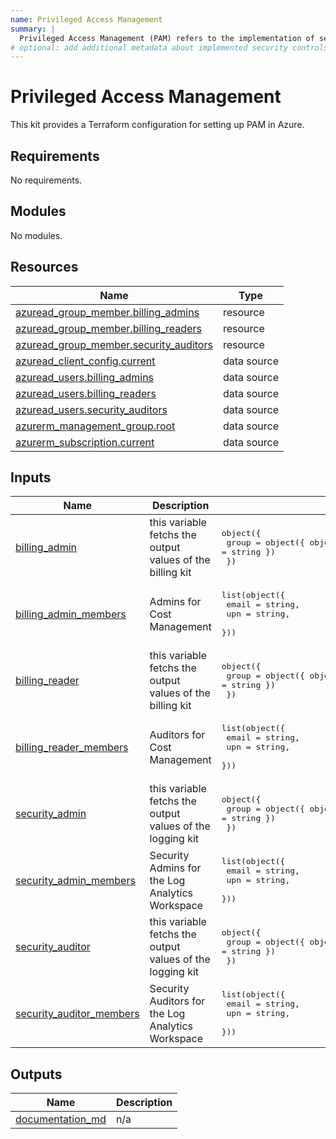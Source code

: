 ```yaml
---
name: Privileged Access Management
summary: |
  Privileged Access Management (PAM) refers to the implementation of security measures and best practices to control and monitor access to critical resources within cloud platforms. For cloud foundation teams, it is about safeguarding administrative roles that enable access to core infrastructure, ensuring the security, compliance, and visibility needed to oversee application teams' cloud usage.
# optional: add additional metadata about implemented security controls
---
```


# Privileged Access Management

This kit provides a Terraform configuration for setting up PAM in Azure.

<!-- BEGIN_TF_DOCS -->
## Requirements

No requirements.

## Modules

No modules.

## Resources

| Name | Type |
|------|------|
| [azuread_group_member.billing_admins](https://registry.terraform.io/providers/hashicorp/azuread/latest/docs/resources/group_member) | resource |
| [azuread_group_member.billing_readers](https://registry.terraform.io/providers/hashicorp/azuread/latest/docs/resources/group_member) | resource |
| [azuread_group_member.security_auditors](https://registry.terraform.io/providers/hashicorp/azuread/latest/docs/resources/group_member) | resource |
| [azuread_client_config.current](https://registry.terraform.io/providers/hashicorp/azuread/latest/docs/data-sources/client_config) | data source |
| [azuread_users.billing_admins](https://registry.terraform.io/providers/hashicorp/azuread/latest/docs/data-sources/users) | data source |
| [azuread_users.billing_readers](https://registry.terraform.io/providers/hashicorp/azuread/latest/docs/data-sources/users) | data source |
| [azuread_users.security_auditors](https://registry.terraform.io/providers/hashicorp/azuread/latest/docs/data-sources/users) | data source |
| [azurerm_management_group.root](https://registry.terraform.io/providers/hashicorp/azurerm/latest/docs/data-sources/management_group) | data source |
| [azurerm_subscription.current](https://registry.terraform.io/providers/hashicorp/azurerm/latest/docs/data-sources/subscription) | data source |

## Inputs

| Name | Description | Type | Default | Required |
|------|-------------|------|---------|:--------:|
| <a name="input_billing_admin"></a> [billing\_admin](#input\_billing\_admin) | this variable fetchs the output values of the billing kit | <pre>object({<br>    group = object({ object_id = string, display_name = string })<br>  })</pre> | n/a | yes |
| <a name="input_billing_admin_members"></a> [billing\_admin\_members](#input\_billing\_admin\_members) | Admins for Cost Management | <pre>list(object({<br>    email = string,<br>    upn   = string,<br>  }))</pre> | n/a | yes |
| <a name="input_billing_reader"></a> [billing\_reader](#input\_billing\_reader) | this variable fetchs the output values of the billing kit | <pre>object({<br>    group = object({ object_id = string, display_name = string })<br>  })</pre> | n/a | yes |
| <a name="input_billing_reader_members"></a> [billing\_reader\_members](#input\_billing\_reader\_members) | Auditors for Cost Management | <pre>list(object({<br>    email = string,<br>    upn   = string,<br>  }))</pre> | n/a | yes |
| <a name="input_security_admin"></a> [security\_admin](#input\_security\_admin) | this variable fetchs the output values of the logging kit | <pre>object({<br>    group = object({ object_id = string, display_name = string })<br>  })</pre> | n/a | yes |
| <a name="input_security_admin_members"></a> [security\_admin\_members](#input\_security\_admin\_members) | Security Admins for the Log Analytics Workspace | <pre>list(object({<br>    email = string,<br>    upn   = string,<br>  }))</pre> | n/a | yes |
| <a name="input_security_auditor"></a> [security\_auditor](#input\_security\_auditor) | this variable fetchs the output values of the logging kit | <pre>object({<br>    group = object({ object_id = string, display_name = string })<br>  })</pre> | n/a | yes |
| <a name="input_security_auditor_members"></a> [security\_auditor\_members](#input\_security\_auditor\_members) | Security Auditors for the Log Analytics Workspace | <pre>list(object({<br>    email = string,<br>    upn   = string,<br>  }))</pre> | n/a | yes |

## Outputs

| Name | Description |
|------|-------------|
| <a name="output_documentation_md"></a> [documentation\_md](#output\_documentation\_md) | n/a |
<!-- END_TF_DOCS -->
